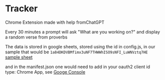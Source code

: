 # Tracker

Chrome Extension made with help fromChatGPT

Every 30 minutes a prompt will ask "What are you working on?" and display a random verse from proverbs

The data is stored in google sheets, stored using the id in config.js, in our sample that would be `1a84DKDVBMfimx3uNF7THWWhISO9sNFI_LuWNVztq7HE`
[sample sheet](https://docs.google.com/spreadsheets/d/1a84DKDVBMfimx3uNF7THWWhISO9sNFI_LuWNVztq7HE/edit?usp=sharing)

and in the manifest.json one would need to add in your oauth2 client id type: Chrome App, see [Googe Console ](https://console.cloud.google.com/apis/credentials)
